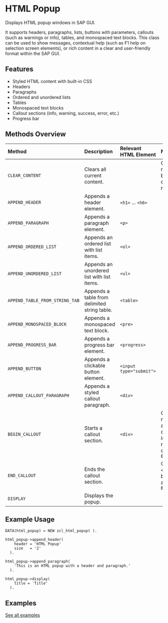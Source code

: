 # HTML Popup

Displays HTML popup windows in SAP GUI.

It supports headers, paragraphs, lists, buttons with parameters, callouts (such as warnings or info), tables, and monospaced text blocks. This class can be used to show messages, contextual help (such as F1 help on selection screen elements), or rich content in a clear and user-friendly format within the SAP GUI.

## Features

- Styled HTML content with built-in CSS
- Headers
- Paragraphs
- Ordered and unordered lists
- Tables
- Monospaced text blocks
- Callout sections (info, warning, success, error, etc.)
- Progress bar

## Methods Overview

| Method                         | Description                                  | Relevant HTML Element   | Notes                                           |
|:-------------------------------|:---------------------------------------------|:------------------------|:------------------------------------------------|
| `CLEAR_CONTENT`                | Clears all current content.                  |                         | Call this method before displaying a new popup  |
| `APPEND_HEADER`                | Appends a header element.                    | `<h1>` ... `<h6>`       |                                                 |
| `APPEND_PARAGRAPH`             | Appends a paragraph element.                 | `<p>`                   |                                                 |
| `APPEND_ORDERED_LIST`          | Appends an ordered list with list items.     | `<ol>`                  |                                                 |
| `APPEND_UNORDERED_LIST`        | Appends an unordered list with list items.   | `<ul>`                  |                                                 |
| `APPEND_TABLE_FROM_STRING_TAB` | Appends a table from delimited string table. | `<table>`               |                                                 |
| `APPEND_MONOSPACED_BLOCK`      | Appends a monospaced text block.             | `<pre>`                 |                                                 |
| `APPEND_PROGRESS_BAR`          | Appends a progress bar element.              | `<progress>`            |                                                 |
| `APPEND_BUTTON`                | Appends a clickable button element.          | `<input type="submit">` |                                                 |
| `APPEND_CALLOUT_PARAGRAPH`     | Appends a styled callout paragraph.          | `<div>`                 |                                                 |
| `BEGIN_CALLOUT`                | Starts a callout section.                    | `<div>`                 | Other methods append content inside; remember to call `END_CALLOUT` |
| `END_CALLOUT`                  | Ends the callout section.                    |                         | Closes the `<div>`; must be called after `BEGIN_CALLOUT`            |
| `DISPLAY`                      | Displays the popup.                          |                         |                                                                     |


## Example Usage

```abap
DATA(html_popup) = NEW zcl_html_popup( ).

html_popup->append_header(
    header = 'HTML Popup'
    size   = '2'
  ).

html_popup->append_paragraph(
    'This is an HTML popup with a header and paragraph.'
  ).

html_popup->display(
    title = 'Title'
  ).
```

## Examples
[See all examples](examples/)